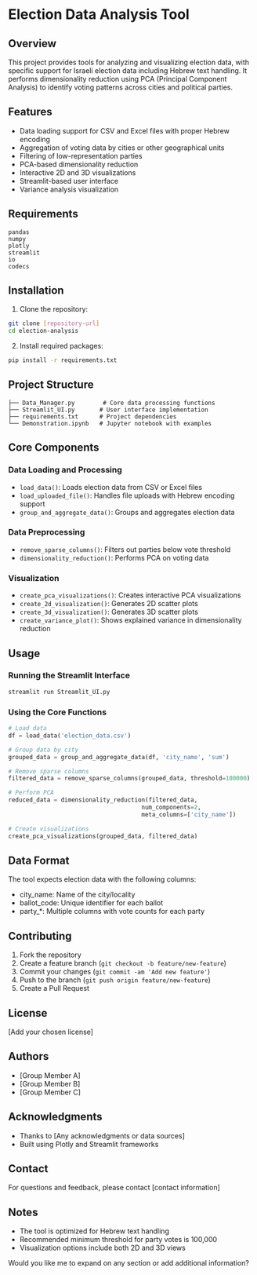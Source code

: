 # Election Data Analysis Tool

## Overview
This project provides tools for analyzing and visualizing election data, with specific support for Israeli election data including Hebrew text handling. It performs dimensionality reduction using PCA (Principal Component Analysis) to identify voting patterns across cities and political parties.

## Features
- Data loading support for CSV and Excel files with proper Hebrew encoding
- Aggregation of voting data by cities or other geographical units
- Filtering of low-representation parties
- PCA-based dimensionality reduction
- Interactive 2D and 3D visualizations
- Streamlit-based user interface
- Variance analysis visualization

## Requirements
```
pandas
numpy
plotly
streamlit
io
codecs
```

## Installation
1. Clone the repository:
```bash
git clone [repository-url]
cd election-analysis
```

2. Install required packages:
```bash
pip install -r requirements.txt
```

## Project Structure
```
├── Data_Manager.py        # Core data processing functions
├── Streamlit_UI.py       # User interface implementation
├── requirements.txt      # Project dependencies
└── Demonstration.ipynb   # Jupyter notebook with examples
```

## Core Components

### Data Loading and Processing
- `load_data()`: Loads election data from CSV or Excel files
- `load_uploaded_file()`: Handles file uploads with Hebrew encoding support
- `group_and_aggregate_data()`: Groups and aggregates election data

### Data Preprocessing
- `remove_sparse_columns()`: Filters out parties below vote threshold
- `dimensionality_reduction()`: Performs PCA on voting data

### Visualization
- `create_pca_visualizations()`: Creates interactive PCA visualizations
- `create_2d_visualization()`: Generates 2D scatter plots
- `create_3d_visualization()`: Generates 3D scatter plots
- `create_variance_plot()`: Shows explained variance in dimensionality reduction

## Usage

### Running the Streamlit Interface
```bash
streamlit run Streamlit_UI.py
```

### Using the Core Functions
```python
# Load data
df = load_data('election_data.csv')

# Group data by city
grouped_data = group_and_aggregate_data(df, 'city_name', 'sum')

# Remove sparse columns
filtered_data = remove_sparse_columns(grouped_data, threshold=100000)

# Perform PCA
reduced_data = dimensionality_reduction(filtered_data, 
                                      num_components=2, 
                                      meta_columns=['city_name'])

# Create visualizations
create_pca_visualizations(grouped_data, filtered_data)
```

## Data Format
The tool expects election data with the following columns:
- city_name: Name of the city/locality
- ballot_code: Unique identifier for each ballot
- party_*: Multiple columns with vote counts for each party

## Contributing
1. Fork the repository
2. Create a feature branch (`git checkout -b feature/new-feature`)
3. Commit your changes (`git commit -am 'Add new feature'`)
4. Push to the branch (`git push origin feature/new-feature`)
5. Create a Pull Request

## License
[Add your chosen license]

## Authors
- [Group Member A]
- [Group Member B]
- [Group Member C]

## Acknowledgments
- Thanks to [Any acknowledgments or data sources]
- Built using Plotly and Streamlit frameworks

## Contact
For questions and feedback, please contact [contact information]

## Notes
- The tool is optimized for Hebrew text handling
- Recommended minimum threshold for party votes is 100,000
- Visualization options include both 2D and 3D views

Would you like me to expand on any section or add additional information?